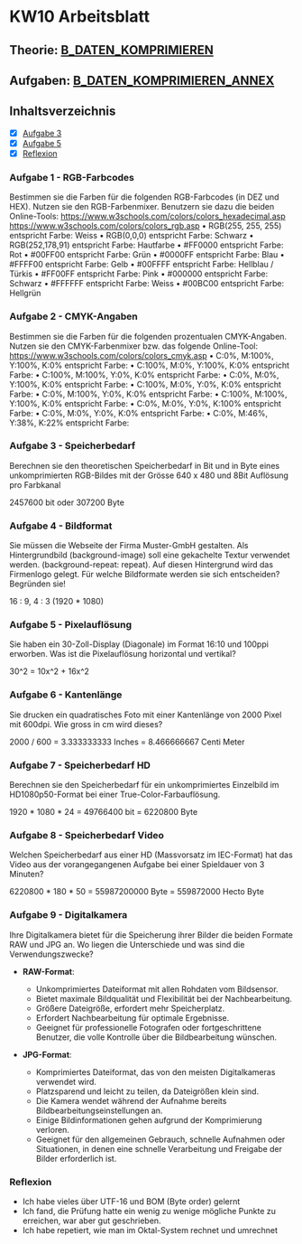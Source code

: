 # KW10 Arbeitsblatt

## Theorie: [B_DATEN_KOMPRIMIEREN](C_BILDER_CODIEREN.pdf)
## Aufgaben: [B_DATEN_KOMPRIMIEREN_ANNEX](C_BILDER_CODIEREN_ANNEX.pdf)

## Inhaltsverzeichnis
- [X] [Aufgabe 3](#Aufgabe-3---RLC-Bilder)
- [X] [Aufgabe 5](#Aufgabe-5---LZW-Verfahren)
- [X] [Reflexion](#Reflexion)

### Aufgabe 1 - RGB-Farbcodes
Bestimmen sie die Farben für die folgenden RGB-Farbcodes (in DEZ und HEX).
   Nutzen sie den RGB-Farbenmixer. Benutzern sie dazu die beiden Online-Tools:
   https://www.w3schools.com/colors/colors_hexadecimal.asp
   https://www.w3schools.com/colors/colors_rgb.asp
   • RGB(255, 255, 255) entspricht Farbe: Weiss
   • RGB(0,0,0) entspricht Farbe: Schwarz
   • RGB(252,178,91) entspricht Farbe: Hautfarbe
   • #FF0000 entspricht Farbe: Rot
   • #00FF00 entspricht Farbe: Grün
   • #0000FF entspricht Farbe: Blau
   • #FFFF00 entspricht Farbe: Gelb
   • #00FFFF entspricht Farbe: Hellblau / Türkis
   • #FF00FF entspricht Farbe: Pink
   • #000000 entspricht Farbe: Schwarz
   • #FFFFFF entspricht Farbe: Weiss
   • #00BC00 entspricht Farbe: Hellgrün

### Aufgabe 2 - CMYK-Angaben
Bestimmen sie die Farben für die folgenden prozentualen CMYK-Angaben. Nutzen
   sie den CMYK-Farbenmixer bzw. das folgende Online-Tool:
   https://www.w3schools.com/colors/colors_cmyk.asp
   • C:0%, M:100%, Y:100%, K:0% entspricht Farbe:
   • C:100%, M:0%, Y:100%, K:0% entspricht Farbe:
   • C:100%, M:100%, Y:0%, K:0% entspricht Farbe:
   • C:0%, M:0%, Y:100%, K:0% entspricht Farbe:
   • C:100%, M:0%, Y:0%, K:0% entspricht Farbe:
   • C:0%, M:100%, Y:0%, K:0% entspricht Farbe:
   • C:100%, M:100%, Y:100%, K:0% entspricht Farbe:
   • C:0%, M:0%, Y:0%, K:100% entspricht Farbe:
   • C:0%, M:0%, Y:0%, K:0% entspricht Farbe:
   • C:0%, M:46%, Y:38%, K:22% entspricht Farbe:


### Aufgabe 3 - Speicherbedarf
Berechnen sie den theoretischen Speicherbedarf in Bit und in Byte eines
unkomprimierten RGB-Bildes mit der Grösse 640 x 480 und 8Bit Auflösung pro Farbkanal

2457600 bit oder 307200 Byte

### Aufgabe 4 - Bildformat
Sie müssen die Webseite der Firma Muster-GmbH gestalten. Als Hintergrundbild
(background-image) soll eine gekachelte Textur verwendet werden.
(background-repeat: repeat). Auf diesen Hintergrund wird das Firmenlogo gelegt.
Für welche Bildformate werden sie sich entscheiden? Begründen sie!

16 : 9, 4 : 3 (1920 * 1080)

### Aufgabe 5 - Pixelauflösung
Sie haben ein 30-Zoll-Display (Diagonale) im Format 16:10 und 100ppi erworben.
Was ist die Pixelauflösung horizontal und vertikal?

30^2 = 10x^2 + 16x^2

### Aufgabe 6 - Kantenlänge
Sie drucken ein quadratisches Foto mit einer Kantenlänge von 2000 Pixel mit 600dpi.
Wie gross in cm wird dieses?

2000 / 600 = 3.333333333 Inches = 8.466666667 Centi Meter

### Aufgabe 7 - Speicherbedarf HD
Berechnen sie den Speicherbedarf für ein unkomprimiertes Einzelbild im
HD1080p50-Format bei einer True-Color-Farbauflösung.

1920 * 1080 * 24 = 49766400 bit = 6220800 Byte

### Aufgabe 8 - Speicherbedarf Video
Welchen Speicherbedarf aus einer HD (Massvorsatz im IEC-Format) hat das Video
aus der vorangegangenen Aufgabe bei einer Spieldauer von 3 Minuten?

6220800 * 180 * 50 = 55987200000 Byte = 559872000 Hecto Byte

### Aufgabe 9 - Digitalkamera
Ihre Digitalkamera bietet für die Speicherung ihrer Bilder die beiden Formate RAW
und JPG an. Wo liegen die Unterschiede und was sind die Verwendungszwecke?

- **RAW-Format**:
   - Unkomprimiertes Dateiformat mit allen Rohdaten vom Bildsensor.
   - Bietet maximale Bildqualität und Flexibilität bei der Nachbearbeitung.
   - Größere Dateigröße, erfordert mehr Speicherplatz.
   - Erfordert Nachbearbeitung für optimale Ergebnisse.
   - Geeignet für professionelle Fotografen oder fortgeschrittene Benutzer, die volle Kontrolle über die Bildbearbeitung wünschen.

- **JPG-Format**:
   - Komprimiertes Dateiformat, das von den meisten Digitalkameras verwendet wird.
   - Platzsparend und leicht zu teilen, da Dateigrößen klein sind.
   - Die Kamera wendet während der Aufnahme bereits Bildbearbeitungseinstellungen an.
   - Einige Bildinformationen gehen aufgrund der Komprimierung verloren.
   - Geeignet für den allgemeinen Gebrauch, schnelle Aufnahmen oder Situationen, in denen eine schnelle Verarbeitung und Freigabe der Bilder erforderlich ist.


### Reflexion
- Ich habe vieles über UTF-16 und BOM (Byte order) gelernt
- Ich fand, die Prüfung hatte ein wenig zu wenige mögliche Punkte zu erreichen, war aber gut geschrieben.
- Ich habe repetiert, wie man im Oktal-System rechnet und umrechnet